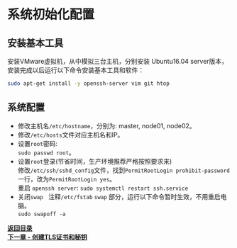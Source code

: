 # 系统初始化配置

## 安装基本工具
安装VMware虚拟机，从中模拟三台主机，分别安装 Ubuntu16.04 server版本，安装完成以后运行以下命令安装基本工具和软件：
```bash
sudo apt-get install -y openssh-server vim git htop
```

## 系统配置

* 修改主机名`/etc/hostname`，分别为: master, node01, node02。
* 修改`/etc/hosts`文件对应主机名和IP。
* 设置`root`密码:  
`sudo passwd root`。
* 设置`root`登录(节省时间，生产环境推荐严格按照要求来)  
修改`/etc/ssh/sshd_config`文件，找到`PermitRootLogin prohibit-password`一行，改为`PermitRootLogin yes`。  
重启 `openssh server`: `sudo systemctl restart ssh.service`
* 关闭`swap`  
注释`/etc/fstab` `swap` 部分，运行以下命令暂时生效，不用重启电脑。  
`sudo swapoff -a`

**[返回目录](https://github.com/MulticsYin/MulticsKubernetes#kubernetes-%E4%BA%8C%E8%BF%9B%E5%88%B6%E9%83%A8%E7%BD%B2)**  
**[下一章 - 创建TLS证书和秘钥](https://github.com/MulticsYin/MulticsKubernetes/blob/master/artcle/002-create-tls-and-secret-key.md#%E5%88%9B%E5%BB%BAtls%E8%AF%81%E4%B9%A6%E5%92%8C%E7%A7%98%E9%92%A5)**
